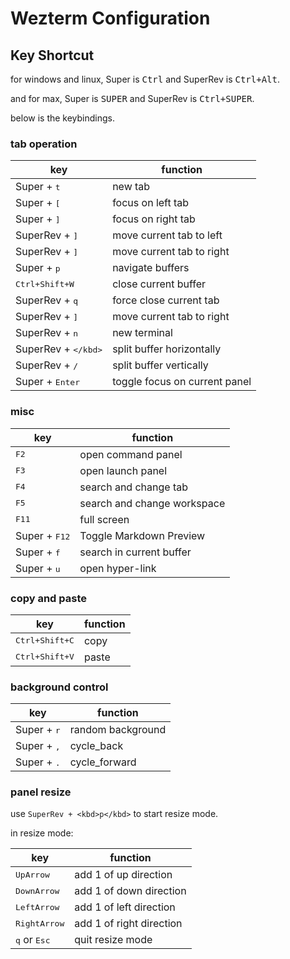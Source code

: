 # Wezterm Configuration

## Key Shortcut

for windows and linux, Super is <kbd>Ctrl</kbd> and SuperRev is <kbd>Ctrl+Alt</kbd>.

and for max, Super is <kbd>SUPER</kbd> and SuperRev is <kbd>Ctrl+SUPER</kbd>.

below is the keybindings.

### tab operation

| key                      | function                      |
| ------------------------ | ----------------------------- |
| Super + <kbd>t</kbd>     | new tab                       |
| Super + <kbd>[</kbd>     | focus on left tab             |
| Super + <kbd>]</kbd>     | focus on right tab            |
| SuperRev + <kbd>]</kbd>  | move current tab to left      |
| SuperRev + <kbd>]</kbd>  | move current tab to right     |
| Super + <kbd>p</kbd>     | navigate buffers              |
| <kbd>Ctrl+Shift+W</kbd>  | close current buffer          |
| SuperRev + <kbd>q</kbd>  | force close current tab       |
| SuperRev + <kbd>]</kbd>  | move current tab to right     |
| SuperRev + <kbd>n</kbd>  | new terminal                  |
| SuperRev + <kbd>\</kbd>  | split buffer horizontally     |
| SuperRev + <kbd>/</kbd>  | split buffer vertically       |
| Super + <kbd>Enter</kbd> | toggle focus on current panel |

### misc

| key                    | function                    |
| ---------------------- | --------------------------- |
| <kbd>F2</kbd>          | open command panel          |
| <kbd>F3</kbd>          | open launch panel           |
| <kbd>F4</kbd>          | search and change tab       |
| <kbd>F5</kbd>          | search and change workspace |
| <kbd>F11</kbd>         | full screen                 |
| Super + <kbd>F12</kbd> | Toggle Markdown Preview     |
| Super + <kbd>f</kbd>   | search in current buffer    |
| Super + <kbd>u</kbd>   | open hyper-link             |

### copy and paste

| key                     | function |
| ----------------------- | -------- |
| <kbd>Ctrl+Shift+C</kbd> | copy     |
| <kbd>Ctrl+Shift+V</kbd> | paste    |

### background control

| key                  | function          |
| -------------------- | ----------------- |
| Super + <kbd>r</kbd> | random background |
| Super + <kbd>,</kbd> | cycle_back        |
| Super + <kbd>.</kbd> | cycle_forward     |

### panel resize

use `SuperRev + <kbd>p</kbd>` to start resize mode.

in resize mode:

| key                            | function                 |
| ------------------------------ | ------------------------ |
| <kbd>UpArrow</kbd>             | add 1 of up direction    |
| <kbd>DownArrow</kbd>           | add 1 of down direction  |
| <kbd>LeftArrow</kbd>           | add 1 of left direction  |
| <kbd>RightArrow</kbd>          | add 1 of right direction |
| <kbd>q</kbd> or <kbd>Esc</kbd> | quit resize mode         |
